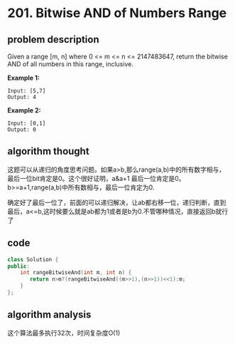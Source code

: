 # 201. Bitwise AND of Numbers Range

## problem description

Given a range [m, n] where 0 <= m <= n <= 2147483647, return the bitwise AND of all numbers in this range, inclusive.

**Example 1:**

```text
Input: [5,7]
Output: 4
```

**Example 2:**

```text
Input: [0,1]
Output: 0
```

## algorithm thought

这题可以从递归的角度思考问题。如果a>b,那么range(a,b)中的所有数字相与，最后一位bit肯定是0。这个很好证明，a&a+1 最后一位肯定是0。b>=a+1,range(a,b)中所有数相与，最后一位肯定为0.

确定好了最后一位了，前面的可以递归解决，让ab都右移一位，递归判断，直到最后，a<=b,这时候要么就是ab都为1或者是b为0.不管哪种情况，直接返回b就行了

## code

```c++
class Solution {
public:
    int rangeBitwiseAnd(int m, int n) {
       return n>m?(rangeBitwiseAnd((m>>1),(n>>1))<<1):m;
    }
};
```

## algorithm analysis

这个算法最多执行32次，时间复杂度O(1)